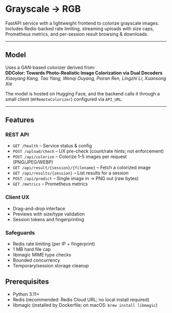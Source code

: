 # Grayscale → RGB

FastAPI service with a lightweight frontend to colorize grayscale images.  
Includes Redis-backed rate limiting, streaming uploads with size caps, Prometheus metrics, and per-session result browsing & downloads.

---

## Model

Uses a GAN-based colorizer derived from:  
**DDColor: Towards Photo-Realistic Image Colorization via Dual Decoders**  
*Xiaoyang Kang, Tao Yang, Wenqi Ouyang, Peiran Ren, Lingzhi Li, Xuansong Xie*  

The model is hosted on Hugging Face, and the backend calls it through a small client (`HFRemoteColorizer`) configured via `API_URL`.

---

## Features

### REST API
- `GET /health` – Service status & config  
- `POST /upload/check` – UX pre-check (count/rate hints; not enforcement)  
- `POST /api/colorize` – Colorize 1–5 images per request (PNG/JPEG/WEBP)  
- `GET /api/result/{session}/{filename}` – Fetch a colorized image  
- `GET /api/results/{session}` – List results for a session  
- `POST /api/predict` – Single image in → PNG out (raw bytes)  
- `GET /metrics` – Prometheus metrics  

### Client UX
- Drag-and-drop interface  
- Previews with size/type validation  
- Session tokens and fingerprinting  

### Safeguards
- Redis rate limiting (per IP + fingerprint)  
- 1 MB hard file cap  
- libmagic MIME type checks  
- Bounded concurrency  
- Temporary/session storage cleanup  



## Prerequisites

- Python 3.11+  
- Redis (recommended: Redis Cloud URL; no local install required)  
- libmagic (installed by Dockerfile; on macOS: `brew install libmagic`)  
